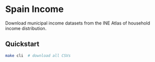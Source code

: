 # Spain Income

Download municipal income datasets from the INE Atlas of household income distribution.

## Quickstart

```sh
make cli  # download all CSVs
```
